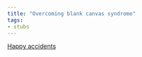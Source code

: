 ```yaml
---
title: "Overcoming blank canvas syndrome"
tags:
- stubs
---
```


[Happy accidents](notes/happy-accidents)